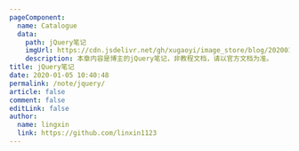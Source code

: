 ```yaml
---
pageComponent: 
  name: Catalogue
  data: 
    path: jQuery笔记
    imgUrl: https://cdn.jsdelivr.net/gh/xugaoyi/image_store/blog/20200105104632.png
    description: 本章内容是博主的jQuery笔记，非教程文档，请以官方文档为准。
title: jQuery笔记
date: 2020-01-05 10:40:48
permalink: /note/jquery/
article: false
comment: false
editLink: false
author: 
  name: lingxin
  link: https://github.com/linxin1123
---
```

